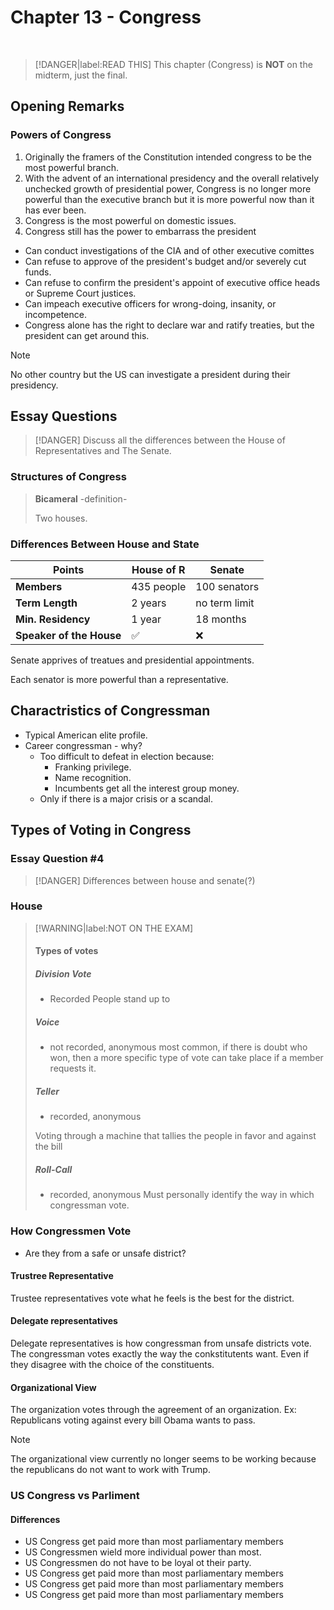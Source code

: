 # Chapter 13 - Congress

<br>

> [!DANGER|label:READ THIS]
> This chapter (Congress) is **NOT** on the midterm, just the final.

## Opening Remarks 

### Powers of Congress
1. Originally the framers of the Constitution intended congress to be the most powerful branch.
2. With the advent of an international presidency and the overall relatively unchecked growth of presidential power, Congress is no longer more powerful than the executive branch but it is more powerful now than it has ever been.
3. Congress is the most powerful on domestic issues.
4. Congress still has the power to embarrass the president
  * Can conduct investigations of the CIA and of other executive comittes
  * Can refuse to approve of the president's budget and/or severely cut funds.
  * Can refuse to confirm the president's appoint of executive office heads or Supreme Court justices.
  * Can impeach executive officers for wrong-doing, insanity, or incompetence.
  * Congress alone has the right to declare war and ratify treaties, but the president can get around this.

> [!NOTE]
> No other country but the US can investigate a president during their presidency.


## Essay Questions

> [!DANGER]
> Discuss all the differences between the House of Representatives and The Senate.

### Structures of Congress

> **Bicameral** -definition-
>
> Two houses.

### Differences Between House and State
| Points                   |  House of R | Senate        |
| -                        | -           |  -            |
| **Members**              | 435 people  |  100 senators |
| **Term Length**          | 2 years     | no term limit |
| **Min. Residency**       | 1 year      | 18 months     |
| **Speaker of the House** | ✅          |  ❌           |

Senate apprives of treatues and presidential appointments.

Each senator is more powerful than a representative.

## Charactristics of Congressman
* Typical American elite profile.
* Career congressman - why? 
  * Too difficult to defeat in election because:
    * Franking privilege.
    * Name recognition.
    * Incumbents get all the interest group money.
  * Only if there is a major crisis or a scandal.

## Types of Voting in Congress

### Essay Question #4

> [!DANGER]
> Differences between house and senate(?)
> 

### House

> [!WARNING|label:NOT ON THE EXAM]
> #### Types of votes
> 
> ##### Division Vote
> - Recorded
> People stand up to 
> 
> ##### Voice
> - not recorded, anonymous
> most common, if there is doubt who won, then a more specific type of vote can take place if a member requests it.
> ##### Teller
> - recorded, anonymous
> 
> Voting through a machine that tallies the people in favor and against the bill
> 
> ##### Roll-Call
> - recorded, anonymous
> Must personally identify the way in which congressman vote.

### How Congressmen Vote
* Are they from a safe or unsafe district?

#### Trustree Representative
Trustee representatives vote what he feels is the best for the district.

#### Delegate representatives 
Delegate representatives is how congressman from unsafe districts vote. The congressman votes exactly the way the conkstitutents want. Even if they disagree with the choice of the constituents.

#### Organizational View
The organization votes through the agreement of an organization. Ex: Republicans voting against every bill Obama wants to pass.

> [!NOTE]
> The organizational view currently no longer seems to be working because the republicans do not want to work with Trump.

### US Congress vs Parliment
#### Differences
* US Congress get paid more than most parliamentary members
* US Congressmen wield more individual power than most.
* US Congressmen do not have to be loyal ot their party.
* US Congress get paid more than most parliamentary members
* US Congress get paid more than most parliamentary members
* US Congress get paid more than most parliamentary members